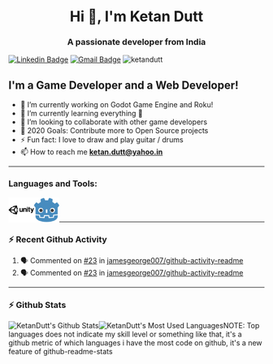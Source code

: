 <h1 align="center">Hi 👋, I'm Ketan Dutt</h1>
<h3 align="center">A passionate developer from India</h3>

[![Linkedin Badge](https://img.shields.io/badge/-KetanDutt-blue?style=flat-square&logo=Linkedin&logoColor=white&link=https://www.linkedin.com/in/ketan-dutt-006104b7/)](https://www.linkedin.com/in/ketan-dutt-006104b7/)  [![Gmail Badge](https://img.shields.io/badge/-ketan6196@gmail.com-c14438?style=flat-square&logo=Gmail&logoColor=white&link=mailto:ketan6196@gmail.com)](mailto:ketan6196@gmail.com)  <img src="https://komarev.com/ghpvc/?username=ketandutt" alt="ketandutt" />

## I'm a Game Developer and a Web Developer!

- 🔭 I’m currently working on Godot Game Engine and Roku!
- 🌱 I’m currently learning everything 🤣
- 👯 I’m looking to collaborate with other game developers
- 🥅 2020 Goals: Contribute more to Open Source projects
- ⚡ Fun fact: I love to draw and play guitar / drums
- 📫 How to reach me **ketan.dutt@yahoo.in**

<!-- ### Spotify Playing 🎧
[<img src="https://now-playing-codestackr.vercel.app/api/spotify-playing" alt="codeSTACKr Spotify Playing" width="350" />](https://open.spotify.com/user/swyqyimdc12jajde4vpwd2x1b) -->

---

### Languages and Tools:

<img align="left" alt="Unity" width="50px" src="https://raw.githubusercontent.com/github/explore/80688e429a7d4ef2fca1e82350fe8e3517d3494d/topics/unity/unity.png" />
<img align="left" alt="Godot Game Engine" width="50px" src="https://raw.githubusercontent.com/github/explore/80688e429a7d4ef2fca1e82350fe8e3517d3494d/topics/godot/godot.png" />

<br />
<br />

---

### :zap: Recent Github Activity
  
<!--START_SECTION:activity-->
1. 🗣 Commented on [#23](https://github.com//jamesgeorge007/github-activity-readme/issues/23) in [jamesgeorge007/github-activity-readme](https://github.com//jamesgeorge007/github-activity-readme)
2. 🗣 Commented on [#23](https://github.com//jamesgeorge007/github-activity-readme/issues/23) in [jamesgeorge007/github-activity-readme](https://github.com//jamesgeorge007/github-activity-readme)
<!--END_SECTION:activity-->

---

### :zap: Github Stats
  <img align="left" alt="KetanDutt's Github Stats" src="https://github-readme-stats.ketandutt.vercel.app/api?username=ketandutt&show_icons=true&hide_border=true" />
  <img align="left" alt="KetanDutt's Most Used Languages" src="https://github-readme-stats.ketandutt.vercel.app/api/top-langs/?username=ketandutt" />

NOTE: Top languages does not indicate my skill level or something like that, it's a github metric of which languages i have the most code on github, it's a new feature of github-readme-stats

[linkedin]: https://www.linkedin.com/in/ketan-dutt-006104b7/
[website]: https://www.linkedin.com/in/ketan-dutt-006104b7/
[godot]: https://www.linkedin.com/in/ketan-dutt-006104b7/
